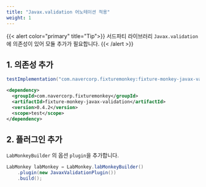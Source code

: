 ```yaml
---
title: "Javax.validation 어노테이션 적용"
weight: 1
---
```

{{< alert color="primary" title="Tip">}}
서드파티 라이브러리 `Javax.validation`에 의존성이 있어 모듈 추가가 필요합니다.
{{< /alert >}}

## 1. 의존성 추가
```groovy
testImplementation("com.navercorp.fixturemonkey:fixture-monkey-javax-validation:0.4.2")
```

```xml
<dependency>
  <groupId>com.navercorp.fixturemonkey</groupId>
  <artifactId>fixture-monkey-javax-validation</artifactId>
  <version>0.4.2</version>
  <scope>test</scope>
</dependency>
```

## 2. 플러그인 추가
`LabMonkeyBuilder` 의 옵션 `plugin`을 추가합니다.

```java
LabMonkey labMonkey = LabMonkey.labMonkeyBuilder()
    .plugin(new JavaxValidationPlugin())
    .build();
```
